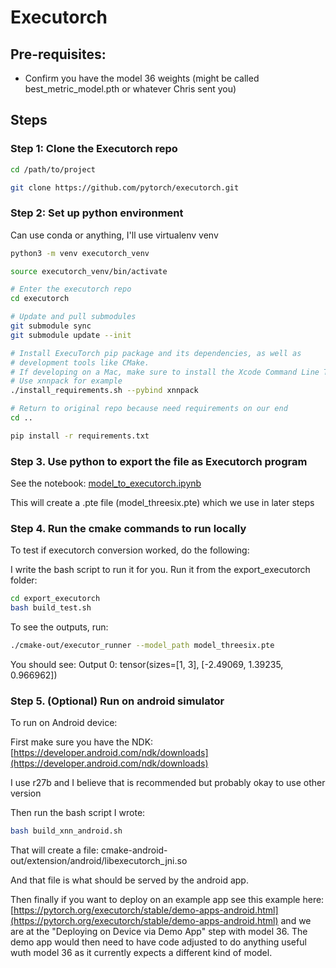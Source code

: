 # Executorch

## Pre-requisites:

- Confirm you have the model 36 weights (might be called best_metric_model.pth or whatever Chris sent you)

## Steps

### Step 1: Clone the Executorch repo

```sh
cd /path/to/project

git clone https://github.com/pytorch/executorch.git
```

### Step 2: Set up python environment

Can use conda or anything, I'll use virtualenv venv

```sh
python3 -m venv executorch_venv

source executorch_venv/bin/activate

# Enter the executorch repo
cd executorch

# Update and pull submodules
git submodule sync
git submodule update --init

# Install ExecuTorch pip package and its dependencies, as well as
# development tools like CMake.
# If developing on a Mac, make sure to install the Xcode Command Line Tools first.
# Use xnnpack for example
./install_requirements.sh --pybind xnnpack

# Return to original repo because need requirements on our end
cd ..

pip install -r requirements.txt
```

### Step 3. Use python to export the file as Executorch program

See the notebook: [model_to_executorch.ipynb](./model_to_executorch.ipynb)

This will create a .pte file (model_threesix.pte) which we use in later steps

### Step 4. Run the cmake commands to run locally

To test if executorch conversion worked, do the following:

I write the bash script to run it for you. Run it from the export_executorch folder:

```sh
cd export_executorch
bash build_test.sh
```

To see the outputs, run:

```sh
./cmake-out/executor_runner --model_path model_threesix.pte
```

You should see: Output 0: tensor(sizes=[1, 3], [-2.49069, 1.39235, 0.966962])

### Step 5. (Optional) Run on android simulator

To run on Android device:

First make sure you have the NDK: [https://developer.android.com/ndk/downloads](https://developer.android.com/ndk/downloads)

I use r27b and I believe that is recommended but probably okay to use other version

Then run the bash script I wrote:

```sh
bash build_xnn_android.sh
```

That will create a file: cmake-android-out/extension/android/libexecutorch_jni.so

And that file is what should be served by the android app.

Then finally if you want to deploy on an example app see this example here: [https://pytorch.org/executorch/stable/demo-apps-android.html](https://pytorch.org/executorch/stable/demo-apps-android.html) and we are at the "Deploying on Device via Demo App" step with model 36. The demo app would then need to have code adjusted to do anything useful wuth model 36 as it currently expects a different kind of model.